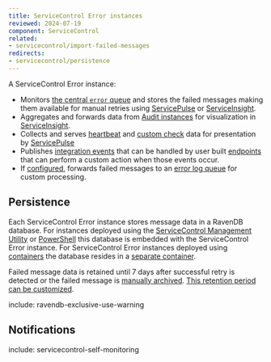 ```yaml
---
title: ServiceControl Error instances
reviewed: 2024-07-19
component: ServiceControl
related:
- servicecontrol/import-failed-messages
redirects:
- servicecontrol/persistence
---
```

A ServiceControl Error instance:

* Monitors [the central `error` queue](/nservicebus/recoverability/configure-error-handling.md#error-queue-monitoring) and stores the failed messages making them available for manual retries using [ServicePulse](/servicepulse/intro-failed-messages.md) or [ServiceInsight](/serviceinsight/managing-errors-and-retries.md).
* Aggregates and forwards data from [Audit instances](/servicecontrol/audit-instances/) for visualization in [ServiceInsight](/serviceinsight/).
* Collects and serves [heartbeat](/monitoring/heartbeats/) and [custom check](/monitoring/custom-checks/) data for presentation by [ServicePulse](/servicepulse/health-check-notifications.md)
* Publishes [integration events](/servicecontrol/contracts.md) that can be handled by user built [endpoints](/nservicebus/messaging/publish-subscribe/publish-handle-event.md) that can perform a custom action when those events occur.
* If [configured](/servicecontrol/servicecontrol-instances/configuration.md#transport-servicecontrolforwarderrormessages), forwards failed messages to an [error log queue](/servicecontrol/errorlog-auditlog-behavior.md) for custom processing.

## Persistence

Each ServiceControl Error instance stores message data in a RavenDB database. For instances deployed using the [ServiceControl Management Utility](/servicecontrol/servicecontrol-instances/deployment/scmu.md) or [PowerShell](/servicecontrol/servicecontrol-instances/deployment/powershell.md) this database is embedded with the ServiceControl Error instance. For ServiceControl Error instances deployed using [containers](/servicecontrol/servicecontrol-instances/deployment/containers.md) the database resides in a [separate container](/servicecontrol/ravendb/deployment/containers.md).

Failed message data is retained until 7 days after successful retry is detected or the failed message is [manually archived](/servicepulse/intro-archived-messages.md). [This retention period can be customized](/servicecontrol/servicecontrol-instances/configuration.md#data-retention).

include: ravendb-exclusive-use-warning

## Notifications

include: servicecontrol-self-monitoring
